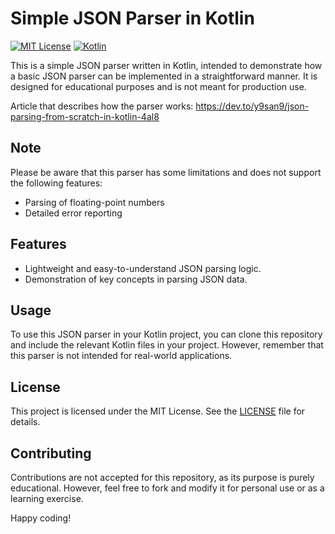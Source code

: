 Simple JSON Parser in Kotlin
============================

[![MIT License](https://img.shields.io/badge/license-MIT-blue.svg)](https://opensource.org/licenses/MIT) [![Kotlin](https://img.shields.io/badge/language-Kotlin-orange.svg)](https://kotlinlang.org/)

This is a simple JSON parser written in Kotlin, intended to demonstrate how a basic JSON parser can be implemented in a straightforward manner. It is designed for educational purposes and is not meant for production use.

Article that describes how the parser works: https://dev.to/y9san9/json-parsing-from-scratch-in-kotlin-4al8

Note
----

Please be aware that this parser has some limitations and does not support the following features:

*   Parsing of floating-point numbers
*   Detailed error reporting

Features
--------

*   Lightweight and easy-to-understand JSON parsing logic.
*   Demonstration of key concepts in parsing JSON data.

Usage
-----

To use this JSON parser in your Kotlin project, you can clone this repository and include the relevant Kotlin files in your project. However, remember that this parser is not intended for real-world applications.

License
-------

This project is licensed under the MIT License. See the [LICENSE](LICENSE) file for details.

Contributing
------------

Contributions are not accepted for this repository, as its purpose is purely educational. However, feel free to fork and modify it for personal use or as a learning exercise.

Happy coding!
